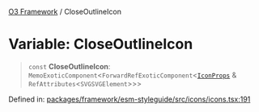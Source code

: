 [O3 Framework](../API.md) / CloseOutlineIcon

# Variable: CloseOutlineIcon

> `const` **CloseOutlineIcon**: `MemoExoticComponent`\<`ForwardRefExoticComponent`\<[`IconProps`](../type-aliases/IconProps.md) & `RefAttributes`\<`SVGSVGElement`\>\>\>

Defined in: [packages/framework/esm-styleguide/src/icons/icons.tsx:191](https://github.com/its-kios09/openmrs-esm-core/blob/main/packages/framework/esm-styleguide/src/icons/icons.tsx#L191)
